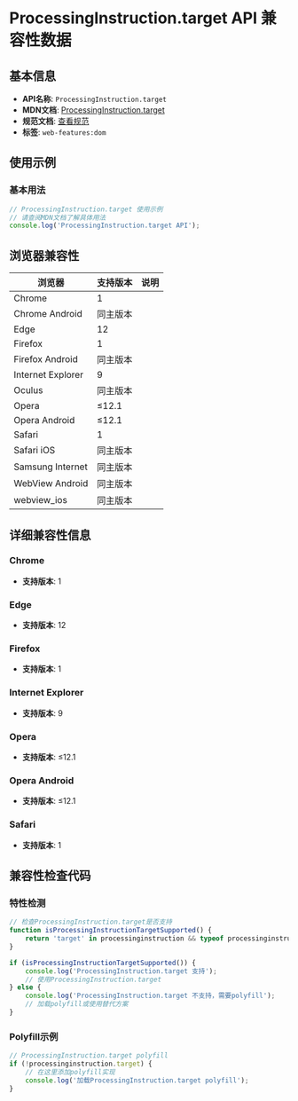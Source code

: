 # ProcessingInstruction.target API 兼容性数据

## 基本信息

- **API名称**: `ProcessingInstruction.target`
- **MDN文档**: [ProcessingInstruction.target](https://developer.mozilla.org/docs/Web/API/ProcessingInstruction/target)
- **规范文档**: [查看规范](https://dom.spec.whatwg.org/#dom-processinginstruction-target)
- **标签**: `web-features:dom`

## 使用示例

### 基本用法

```javascript
// ProcessingInstruction.target 使用示例
// 请查阅MDN文档了解具体用法
console.log('ProcessingInstruction.target API');
```

## 浏览器兼容性

| 浏览器 | 支持版本 | 说明 |
|--------|----------|------|
| Chrome | 1 |  |
| Chrome Android | 同主版本 |  |
| Edge | 12 |  |
| Firefox | 1 |  |
| Firefox Android | 同主版本 |  |
| Internet Explorer | 9 |  |
| Oculus | 同主版本 |  |
| Opera | ≤12.1 |  |
| Opera Android | ≤12.1 |  |
| Safari | 1 |  |
| Safari iOS | 同主版本 |  |
| Samsung Internet | 同主版本 |  |
| WebView Android | 同主版本 |  |
| webview_ios | 同主版本 |  |

## 详细兼容性信息

### Chrome

- **支持版本**: 1

### Edge

- **支持版本**: 12

### Firefox

- **支持版本**: 1

### Internet Explorer

- **支持版本**: 9

### Opera

- **支持版本**: ≤12.1

### Opera Android

- **支持版本**: ≤12.1

### Safari

- **支持版本**: 1

## 兼容性检查代码

### 特性检测

```javascript
// 检查ProcessingInstruction.target是否支持
function isProcessingInstructionTargetSupported() {
    return 'target' in processinginstruction && typeof processinginstruction.target === 'function';
}

if (isProcessingInstructionTargetSupported()) {
    console.log('ProcessingInstruction.target 支持');
    // 使用ProcessingInstruction.target
} else {
    console.log('ProcessingInstruction.target 不支持，需要polyfill');
    // 加载polyfill或使用替代方案
}
```

### Polyfill示例

```javascript
// ProcessingInstruction.target polyfill
if (!processinginstruction.target) {
    // 在这里添加polyfill实现
    console.log('加载ProcessingInstruction.target polyfill');
}
```

